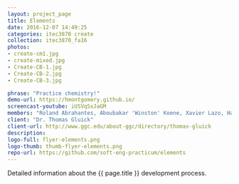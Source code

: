 ```yaml
---
layout: project_page
title: Elements
date: 2016-12-07 14:49:25
categories: itec3870 create
collection: itec3870_fa16
photos:
- create-cm1.jpg
- create-mixed.jpg
- Create-CB-1.jpg
- Create-CB-2.jpg
- Create-CB-3.jpg

phrase: "Practice chemistry!"
demo-url: https://hmontgomery.github.io/
screencast-youtube: iUSVqSxJaGM
members: "Roland Abrahantes, Aboubakar 'Winston' Koene, Xavier Lazo, Hailey Montgomery"
client: "Dr. Thomas Gluick"
client-url: http://www.ggc.edu/about-ggc/directory/thomas-gluick
description: 
logo-full: flyer-elements.png
logo-thumb: thumb-flyer-elements.png
repo-url: https://github.com/soft-eng-practicum/elements
---
```


Detailed information about the {{ page.title }} development process.

<!-- lightgallery -->
<script src="https://code.jquery.com/jquery-2.2.4.min.js"></script>
<script src="https://cdn.jsdelivr.net/lightgallery/1.3.7/js/lightgallery.min.js"></script>
<script src="https://cdn.jsdelivr.net/g/lg-zoom"></script>

<script type="text/javascript">
    $(document).ready(function() {
    $("body").lightGallery({
    zoom: true,
    selector: 'a#lightgallery',
    selectWithin: 'body'
    });
    });
</script>

[ggc]: http://www.ggc.edu
[gunay-ggc]: http://www.ggc.edu/about-ggc/directory/cengiz-gunay
